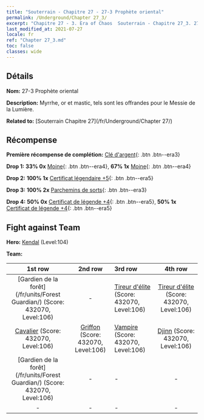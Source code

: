 ```yaml
---
title: "Souterrain - Chapitre 27 - 27-3 Prophète oriental"
permalink: /Underground/Chapter 27_3/
excerpt: "Chapitre 27 - 3. Era of Chaos  Souterrain - Chapitre 27_3. 27-3 Prophète oriental"
last_modified_at: 2021-07-27
locale: fr
ref: "Chapter 27_3.md"
toc: false
classes: wide
---
```


## Détails

 **Nom:** 27-3 Prophète oriental

 **Description:** Myrrhe, or et mastic, tels sont les offrandes pour le Messie de la Lumière.

 **Related to:** [Souterrain Chapitre 27](/fr/Underground/Chapter 27/)

## Récompense

 **Première récompense de complétion:** [Clé d'argent](/ItemsFR/con_693/){: .btn .btn--era3}

 **Drop 1:** **33% 0x** [Moine](/ItemsFR/unt_194/){: .btn .btn--era4}, **67% 1x** [Moine](/ItemsFR/unt_194/){: .btn .btn--era4}

 **Drop 2:** **100% 1x** [Certificat légendaire +5](/ItemsFR/mat_102/){: .btn .btn--era5}

 **Drop 3:** **100% 2x** [Parchemins de sorts](/ItemsFR/con_694/){: .btn .btn--era3}

 **Drop 4:** **50% 0x** [Certificat de légende +4](/ItemsFR/mat_95/){: .btn .btn--era5}, **50% 1x** [Certificat de légende +4](/ItemsFR/mat_95/){: .btn .btn--era5}


## Fight against Team
 **Hero:** [Kendal](/fr/heroes/Kendal/) (Level:104)

 **Team:**


  | 1st row | 2nd row | 3rd row | 4th row |
  |:----:|:----:|:----|:----:|
  | [Gardien de la forêt](/fr/units/Forest Guardian/) (Score: 432070, Level:106)  | - | [Tireur d'élite](/fr/units/Sharpshooter/) (Score: 432070, Level:106)  | [Tireur d'élite](/fr/units/Sharpshooter/) (Score: 432070, Level:106)  |
  | [Cavalier](/fr/units/Cavalier/) (Score: 432070, Level:106)  | [Griffon](/fr/units/Griffin/) (Score: 432070, Level:106)  | [Vampire](/fr/units/Vampire/) (Score: 432070, Level:106)  | [Djinn](/fr/units/Genie/) (Score: 432070, Level:106)  |
  | [Gardien de la forêt](/fr/units/Forest Guardian/) (Score: 432070, Level:106)  | - | - | - |
  | - | - | - | - |



